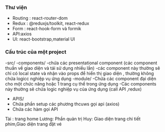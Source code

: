 ### Thư viện 
- Routing : react-router-dom
- Redux : @reduxjs/toolkit, react-redux
- Form : react-hook-form và formik
- API:axios
- UI: react-bootstrap,material UI  
### Cấu trúc của một project

-src/
    -components/
     -chứa các presentational component (các component thuần về giao diện và tái sử dụng nhiều lần)
     -các component này thường sẽ chỉ có local state và nhận vào props để hiển thị giao diện , thường không chứa logicc nghiệp vụ ứng dụng 
    -module/
     -Chứa các component đại diện cho một chức năng hoặc 1 trang cụ thể trong ứng dụng 
     -Các components này thường sẽ chứa logic nghiệp vụ của ứng dụng (call API ,redux)

- APIS/
 - Chứa phần setup các phương thcuws gọi api (axios)
 - Chứa các hàm gọi API   

Tài : trang home
Lương: Phần quản trị
Huy: Giao diện trang chi tiết phim,Giao diện trang đặt vé

